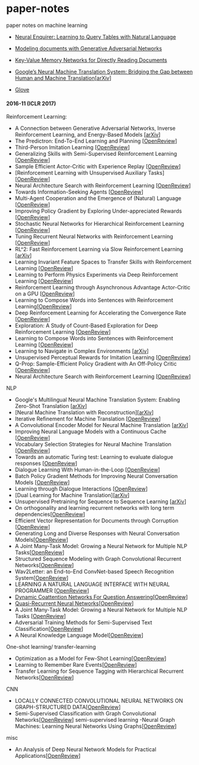 # paper-notes
paper notes on machine learning

- [Neural Enquirer: Learning to Query Tables with Natural Language](notes/NeuralEnquirer.md)

- [Modeling documents with Generative Adversarial
Networks](notes/ADM.md)

- [Key-Value Memory Networks for Directly Reading Documents](notes/KV-MemNN.md)

- [Google’s Neural Machine Translation System: Bridging the Gap between Human and Machine Translation](notes/GNMT.md)[[arXiv](https://arxiv.org/pdf/1609.08144.pdf)]

- [Glove](notes/glove.md)
#### 2016-11 (ICLR 2017)

Reinforcement Learning:

- A Connection between Generative Adversarial Networks, Inverse Reinforcement Learning, and Energy-Based Models [[arXiv](https://arxiv.org/abs/1611.03852)]
- The Predictron: End-To-End Learning and Planning [[OpenReview](http://openreview.net/forum?id=BkJsCIcgl)]
- Third-Person Imitation Learning [[OpenReview](http://openreview.net/forum?id=B16dGcqlx)]
- Generalizing Skills with Semi-Supervised Reinforcement Learning [[OpenReview](http://openreview.net/forum?id=ryHlUtqge)]
- Sample Efficient Actor-Critic with Experience Replay [[OpenReview](http://openreview.net/forum?id=HyM25Mqel)]
- [Reinforcement Learning with Unsupervised Auxiliary Tasks][[OpenReview](http://openreview.net/forum?id=SJ6yPD5xg)]
- Neural Architecture Search with Reinforcement Learning [[OpenReview](http://openreview.net/forum?id=r1Ue8Hcxg)]
- Towards Information-Seeking Agents [[OpenReview](http://openreview.net/forum?id=SyW2QSige)]
- Multi-Agent Cooperation and the Emergence of (Natural) Language [[OpenReview](http://openreview.net/forum?id=Hk8N3Sclg)]
- Improving Policy Gradient by Exploring Under-appreciated Rewards [[OpenReview](http://openreview.net/forum?id=ryT4pvqll)]
- Stochastic Neural Networks for Hierarchical Reinforcement Learning [[OpenReview](http://openreview.net/forum?id=B1oK8aoxe)]
- Tuning Recurrent Neural Networks with Reinforcement Learning [[OpenReview](https://arxiv.org/abs/1611.02796)]
- RL^2: Fast Reinforcement Learning via Slow Reinforcement Learning [[arXiv](https://arxiv.org/abs/1611.02779)]
- Learning Invariant Feature Spaces to Transfer Skills with Reinforcement Learning [[OpenReview](http://openreview.net/forum?id=Hyq4yhile)]
- Learning to Perform Physics Experiments via Deep Reinforcement Learning [[OpenReview](http://openreview.net/forum?id=r1nTpv9eg)]
- Reinforcement Learning through Asynchronous Advantage Actor-Critic on a GPU [[OpenReview](http://openreview.net/forum?id=r1VGvBcxl)]
- Learning to Compose Words into Sentences with Reinforcement Learning[[OpenReview](http://openreview.net/forum?id=Skvgqgqxe)]
- Deep Reinforcement Learning for Accelerating the Convergence Rate [[OpenReview](http://openreview.net/forum?id=Syg_lYixe)]
- Exploration: A Study of Count-Based Exploration for Deep Reinforcement Learning [[OpenReview](http://openreview.net/forum?id=SyOvg6jxx)]
- Learning to Compose Words into Sentences with Reinforcement Learning [[OpenReview](http://openreview.net/forum?id=Skvgqgqxe)]
- Learning to Navigate in Complex Environments [[arXiv](https://arxiv.org/abs/1611.03673)]
- Unsupervised Perceptual Rewards for Imitation Learning [[OpenReview](http://openreview.net/forum?id=Bkul3t9ee)]
- Q-Prop: Sample-Efficient Policy Gradient with An Off-Policy Critic [[OpenReview](http://openreview.net/forum?id=SJ3rcZcxl)]
- Neural Architecture Search with Reinforcement Learning [[OpenReview](http://openreview.net/pdf?id=r1Ue8Hcxg)]

NLP

- Google's Multilingual Neural Machine Translation System: Enabling Zero-Shot Translation [[arXiv](https://arxiv.org/abs/1611.04558)]
- [Neural Machine Translation with Reconstruction][[arXiv](https://arxiv.org/abs/1611.01874v1)]
- Iterative Refinement for Machine Translation [[OpenReview](http://openreview.net/forum?id=r1y1aawlg)]
- A Convolutional Encoder Model for Neural Machine Translation [[arXiv](https://arxiv.org/abs/1611.02344)]
- Improving Neural Language Models with a Continuous Cache [[OpenReview](http://openreview.net/forum?id=B184E5qee)]
- Vocabulary Selection Strategies for Neural Machine Translation [[OpenReview](http://openreview.net/forum?id=Bk8N0RLxx)]
- Towards an automatic Turing test: Learning to evaluate dialogue responses [[OpenReview](http://openreview.net/forum?id=HJ5PIaseg)]
- Dialogue Learning With Human-in-the-Loop [[OpenReview](http://openreview.net/forum?id=HJgXCV9xx)]
- Batch Policy Gradient Methods for Improving Neural Conversation Models [[OpenReview](http://openreview.net/forum?id=rJfMusFll)]
- Learning through Dialogue Interactions [[OpenReview](http://openreview.net/forum?id=rkE8pVcle)]
- [Dual Learning for Machine Translation][[arXiv](https://arxiv.org/abs/1611.00179)]
- Unsupervised Pretraining for Sequence to Sequence Learning [[arXiv](https://arxiv.org/abs/1611.02683)]
- On orthogonality and learning recurrent networks with long term dependencies[[OpenReview](http://openreview.net/pdf?id=HkuVu3ige)]
- Efficient Vector Representation for Documents through Corruption
[[OpenReview](http://openreview.net/pdf?id=B1Igu2ogg)]
- Generating Long and Diverse Responses with Neural Conversation Models[[OpenReview](http://openreview.net/pdf?id=HJDdiT9gl)]
- A Joint Many-Task Model: Growing a Neural Network for Multiple NLP Tasks[[OpenReview](http://openreview.net/pdf?id=SJZAb5cel)]
- Structured Sequence Modeling with Graph Convolutional Recurrent Networks[[OpenReview](http://openreview.net/pdf?id=S19eAF9ee)]
- Wav2Letter: an End-to-End ConvNet-based Speech Recognition System[[OpenReview](http://openreview.net/pdf?id=ry2YOrcge)]
- LEARNING A NATURAL LANGUAGE INTERFACE WITH NEURAL PROGRAMMER
[[OpenReview](http://openreview.net/pdf?id=BkUDvt5gg)]
- [Dynamic Coattention Networks For Question Answering](notes/DMN.md)[[OpenReview](http://openreview.net/pdf?id=rJeKjwvclx)]
- [Quasi-Recurrent Neural Networks](notes/QRNN.md)[[OpenReview](http://openreview.net/pdf?id=H1zJ-v5xl)]
- A Joint Many-Task Model: Growing a Neural Network for Multiple NLP Tasks [[OpenReview](http://openreview.net/forum?id=SJZAb5cel)]
- Adversarial Training Methods for Semi-Supervised Text Classification[[OpenReview](http://openreview.net/pdf?id=r1X3g2_xl)]
- A Neural Knowledge Language Model[[OpenReview](http://openreview.net/pdf?id=BJwFrvOeg)]


One-shot learning/ transfer-learning
- Optimization as a Model for Few-Shot Learning[[OpenReview](http://openreview.net/pdf?id=rJY0-Kcll)]
- Learning to Remember Rare Events[[OpenReview](http://openreview.net/pdf?id=SJTQLdqlg)]
- Transfer Learning for Sequence Tagging with Hierarchical Recurrent Networks[[OpenReview](http://openreview.net/pdf?id=ByxpMd9lx)]


CNN
- LOCALLY CONNECTED CONVOLUTIONAL NEURAL
NETWORKS ON GRAPH-STRUCTURED DATA[[OpenReview](http://openreview.net/pdf?id=BkIqod5ll)]
- Semi-Supervised Classification with Graph Convolutional Networks[[OpenReview](http://openreview.net/pdf?id=BkIqod5ll)]
semi-supervised learning
-Neural Graph Machines: Learning Neural Networks Using Graphs[[OpenReview](http://openreview.net/pdf?id=SJU4ayYgl)]


misc
- An Analysis of Deep Neural Network Models for Practical Applications[[OpenReview](http://openreview.net/pdf?id=Bygq-H9eg)]


